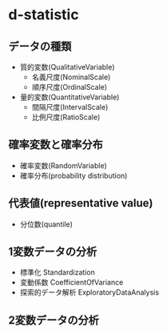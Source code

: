 # d-statistic

## データの種類
- 質的変数(QualitativeVariable)
    - 名義尺度(NominalScale)
    - 順序尺度(OrdinalScale)
- 量的変数(QuantitativeVariable)
    - 間隔尺度(IntervalScale)
    - 比例尺度(RatioScale)

## 確率変数と確率分布
- 確率変数(RandomVariable)
- 確率分布(probability distribution)

## 代表値(representative value)
- 分位数(quantile)

## 1変数データの分析
- 標準化 Standardization
- 変動係数 CoefficientOfVariance
- 探索的データ解析 ExploratoryDataAnalysis

## 2変数データの分析
